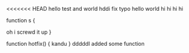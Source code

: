 <<<<<<< HEAD
hello test  and world
hddi fix typo
hello world
hi hi hi hi

function s
{


oh i screwd it up
}

function hotfix()
{
	kandu
}
dddddI added some function
